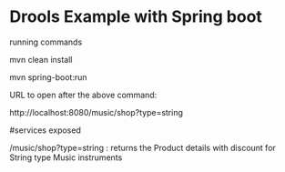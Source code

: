 # Drools Example with Spring boot

running commands

mvn clean install

mvn spring-boot:run

URL to open after the above command:

http://localhost:8080/music/shop?type=string


#services exposed

/music/shop?type=string : returns the Product details with discount for String type Music instruments
